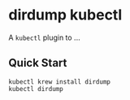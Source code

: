 # dirdump kubectl

A `kubectl` plugin to ...

## Quick Start

```
kubectl krew install dirdump
kubectl dirdump
```

